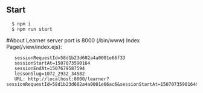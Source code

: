 


## Start

```
  $ npm i
  $ npm run start
```


#About
 Learner server port is 8000 (/bin/www)
 Index Page(/view/index.ejs): 
 ```
	sessionRequestId=58d1b23d602a4a0001e66f33
	sessionStartAt=1507073590164
	sessionEndAt=1507679587594
	lessonSlug=1072_2932_34582
	URL: http://localhost:8000/learner?sessionRequestId=58d1b23d602a4a0001e66ac6&sessionStartAt=1507073590164&sessionEndAt=1507679587594&lessonSlug=1072_2932_34572
 ```
